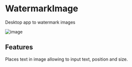 # WatermarkImage
Desktop app to watermark images

![image](https://user-images.githubusercontent.com/67652534/194749771-1280bb21-492e-4c1d-9227-e731641a7f65.png)

## Features
Places text in image allowing to input text, position and size.
